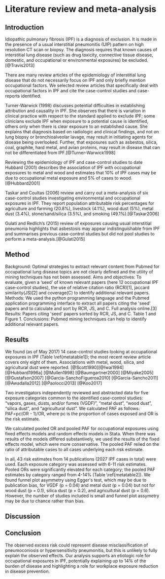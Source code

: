 # Literature review and meta-analysis

<!--
After the introductory chapter, it seems fairly common to 
include a chapter that reviews the literature and 
introduces methodology used throughout the thesis.
-->

## Introduction

Idiopathic pulmonary fibrosis (IPF) is a diagnosis of exclusion. It is made in the presence of a usual interstitial pneumonitis (UIP) pattern on high resolution CT scan or biopsy. The diagnosis requires that known causes of interstitial lung disease (such as drug toxicity, connective tissue disease, domestic, and occupational or environmental exposures) be excluded.[@Travis2013]

There are many review articles of the epidemiology of interstitial lung disease that do not necessarily focus on IPF and only briefly mention occupational factors. We selected review articles that specifically deal with occupational factors in IPF and cite the case-control studies and case-reports identified.

Turner-Warwick (1998) discusses potential difficulties in establishing attribution and causality in IPF. She observes that there is variation in clinical practice with respect to the standard applied to exclude IPF; some clinicians exclude IPF when exposure to a potential cause is identified, others only when there is clear exposure to an established cause. She explains that diagnosis based on radiologic and clinical findings, and not on lung biopsy or bronchioalveolar lavage, may result in initiating agents for disease being overlooked. Further, that exposures such as asbestos, silica, coal,
graphite, hard metal, and avian proteins, may result in disease that can not be differentiated from IPF.[@Turner-Warwick1998]

Reviewing the epidemiology of IPF and case-control studies to date Hubbard (2001) describes the association of IPF with occupational exposures to metal and wood and estimates that 10\% of IPF cases may be due to occupational metal exposure and 5\% of cases to wood.[@Hubbard2001]

Taskar and Coultas (2006) review and carry out a meta-analysis of six case-control studies investigating environmental and occupational exposures in IPF. They report population attributable risk percentages for agriculture and farming (20.8\%), livestock (4.1\%), wood dust (5\%), metal dust (3.4\%), stone/sand/silica (3.5\%), and smoking (49.1\%).[@Taskar2006]

Gulati and Redlich’s (2015) review of exposures causing usual interstitial pneumonia highlights that asbestosis may appear indistinguishable from IPF and summarises previous case-control studies but did not pool studies to perform a meta-analysis.[@Gulati2015]

## Method

Background: Optimal strategies to extract relevant content from Pubmed for occupational lung disease
topics are not clearly defined and the utility of mining techniques has not been assessed.
Aims and objectives: To evaluate, given a ‘seed’ of known relevant papers (here 12 occupational IPF
case-control studies), the use of relative citation ratio (RCR)[1], jaccard similarity(JS)[2] and coverage(C)
to identify additional relevant papers.
Methods: We used the python programming language and the Pubmed application programming interface
to extract all papers citing the 'seed' papers and to calculate and sort by RCR, JS, and C. Full analysis
online.[3]
Results: Papers citing 'seed' papers sorted by RCR, JS, and C. Table 1 and Figure 1.
Conclusions: Pubmed mining techniques can help to identify additional relevant papers.

## Results 

We found (as of May 2017) 14 case-control studies looking at occupational exposures in IPF (Table \ref{metatable1]); the most recent review article covers only eight of them. Associations with metal, wood, silica, and agricultural dust were reported. [@Scott1990][@Iwai1994] [@Hubbard1996a] [@Mullen1998] [@Baumgartner2000] [@Miyake2005] [@Gustafson2007] [@Garcia-SanchoFigueroa2010] [@Garcia-Sancho2011] [@Awadalla2012] [@Paolocci2013] [@Koo2017] 

Two investigators independently reviewed and abstracted data for five exposure categories
common to the identified case-control studies: “vapors, gases, dusts, and/or fumes (VGDF)”, “metal dust”, “wood dust”, “silica dust”, and “agricultural dust”. We calculated PAF as follows: PAF=pc(OR - 1)/OR, where pc is the proportion of cases exposed and OR is the risk estimate.  

We calculated pooled OR and pooled PAF for occupational exposures using fixed effects models and  random effects models in Stata. When there was  results of the models differed substantively, we used the results of the fixed effects model, which were more conservative. The pooled PAF relied on the ratio of attributable cases to all cases underlying each risk estimate.

In all, 43 risk estimates from 14 publications (2027 IPF cases in total) were used. Each exposure category was assessed with 6-11 risk estimates. Pooled ORs were significantly elevated for each category; the pooled PAF estimates by category ranged from 4-14\% (Table \ref{metatable2]). We found funnel plot asymmetry using Egger's test, which may be due to publication bias, for VGDF (p = 0.04) and metal dust (p = 0.04) but not for wood dust (p = 0.1), silica dust (p = 0.2), and agricultural dust (p = 0.6). However, the number of studies included is small and funnel plot assymetry may be due to chance rather than bias.
## Discussion 

## Conclusion

The observed excess risk could represent disease misclassification of pneumoconiosis or hypersensitivity pneumonitis, but this is unlikely to fully explain the observed effects. Our analysis supports an etiologic role for occupational exposures in IPF, potentially explaining up to 14\% of the burden of disease and highlighting a role for workplace exposure reduction in disease prevention.
